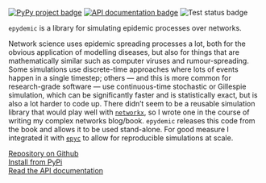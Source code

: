 <!--
.. title: epydemic
.. slug: epydemic
.. date: 2020-06-17 16:31:46 UTC+01:00
.. updated: 2021-03-17 09:32:35 GMT
.. tags: python, computation science, network science, epidemic spreading, simulation
.. category: development
.. link: https://github.com/simoninireland/epydemic
.. description:
.. type: text
-->

[![PyPy project badge](https://badge.fury.io/py/epydemic.svg)](https://pypi.org/project/epydemic)
[![API documentation badge](https://readthedocs.org/projects/pyepydemic/badge/?version=latest)](https://pyepydemic.readthedocs.io/en/latest/index.html)
![Test status badge](https://github.com/simoninireland/epydemic/actions/workflows/ci.yaml/badge.svg)

`epydemic` is a library for simulating epidemic processes over
networks.

Network science uses epidemic spreading processes a lot, both for the
obvious application of modelling diseases, but also for things that
are mathematically similar such as computer viruses and
rumour-spreading. Some simulations use discrete-time approaches where
lots of events happen in a single timestep; others — and this is more
common for research-grade software — use continuous-time stochastic or
Gillespie simulation, which can be significantly faster and is
statistically exact, but is also a lot harder to code up. There didn’t
seem to be a reusable simulation library that would play well with
[`networkx`](https://networkx.github.io/), so I wrote one in the
course of writing my complex networks blog/book. `epydemic` releases
this code from the book and allows it to be used stand-alone. For good
measure I integrated it with [`epyc`](/pages/epyc/) to allow for reproducible
simulations at scale.

[Repository on Github](https://github.com/simoninireland/epydemic) <br>
[Install from PyPi](https://pypi.python.org/project/epydemic) <br>
[Read the API documentation](https://pyepydemic.readthedocs.io/en/latest/)
